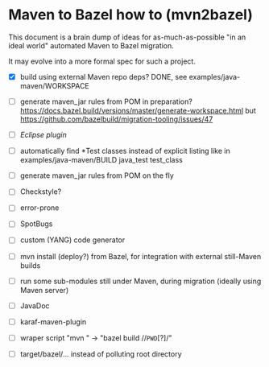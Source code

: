 Maven to Bazel how to (mvn2bazel)
=================================

This document is a brain dump of ideas for as-much-as-possible "in an ideal world" automated Maven to Bazel migration.

It may evolve into a more formal spec for such a project.

- [X] build using external Maven repo deps? DONE, see examples/java-maven/WORKSPACE

- [ ] generate maven_jar rules from POM in preparation? https://docs.bazel.build/versions/master/generate-workspace.html but https://github.com/bazelbuild/migration-tooling/issues/47

- [ ] _Eclipse plugin_

- [ ] automatically find *Test classes instead of explicit listing like in examples/java-maven/BUILD java_test test_class

- [ ] generate maven_jar rules from POM on the fly

- [ ] Checkstyle?

- [ ] error-prone

- [ ] SpotBugs

- [ ] custom (YANG) code generator

- [ ] mvn install (deploy?) from Bazel, for integration with external still-Maven builds

- [ ] run some sub-modules still under Maven, during migration (ideally using Maven server)

- [ ] JavaDoc

- [ ] karaf-maven-plugin

- [ ] wraper script "mvn <goal>" -> "bazel build //`PWD`[?]/<goal>"

- [ ] target/bazel/... instead of polluting root directory
